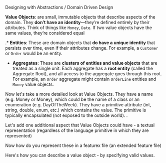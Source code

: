 Designing with Abstractions / Domain Driven Design 

 **Value Objects**: are small, immutable objects that describe aspects of the domain. They **don’t have an identity**—they’re defined entirely by their attributes. Think of things like `Money`, `Date`. If two value objects have the same values, they’re considered equal

.* **Entities**:     These are domain objects that **do have a unique identity** that persists over time, even if their attributes change. For example, a `Customer` or `Order` would be an entity.

* **Aggregates**: These are **clusters of entities and value objects** that are treated as a single unit. Each aggregate has a **root entity** (called the Aggregate Root), and all access to the aggregate goes through this root. For example, an `Order` aggregate might contain `OrderLine` entities and `Money` value objects.

Now let's take a more detailed look at Value Objects.   They have a name (e.g. Money or Money), which could be the name of a class or an enumeration (e.g. DayOfTheWeek).   They have a primitive attribute (int, string, double, enum, etc.) which contains the value.   The primitive is typically encapsulated (not exposed to the outside world).   .  

Let's add one additional aspect that Value Objects could have - a textual representation (regardless of the language primitive in which they are represented)

Now how do you represent these in a featurex file (an extended feature file)





Here's how you can describe a value object - by specifying valid values.    
